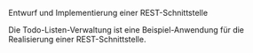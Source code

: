 Entwurf und Implementierung einer REST-Schnittstelle

Die Todo-Listen-Verwaltung ist eine Beispiel-Anwendung für die Realisierung einer REST-Schnittstelle.
